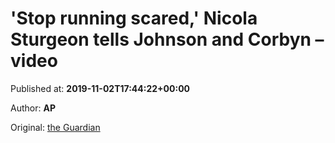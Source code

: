 
# 'Stop running scared,' Nicola Sturgeon tells Johnson and Corbyn – video

Published at: **2019-11-02T17:44:22+00:00**

Author: **AP**

Original: [the Guardian](https://www.theguardian.com/politics/video/2019/nov/02/stop-running-scared-nicola-sturgeon-tells-johnson-and-corbyn-video)


